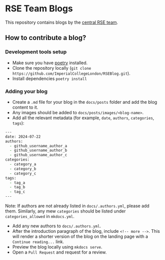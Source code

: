 # RSE Team Blogs

This repository contains blogs by the [central RSE team](https://www.imperial.ac.uk/admin-services/ict/self-service/research-support/rcs/service-offering/research-software-engineering/about-the-team/).

## How to contribute a blog?

### Development tools setup

- Make sure you have [poetry](https://python-poetry.org/docs/#installation) installed.
- Clone the repository locally (`git clone https://github.com/ImperialCollegeLondon/RSEBlog.git`).
- Install dependencies `poetry install`

### Adding your blog

- Create a `.md` file for your blog in the `docs/posts` folder and add the blog content to it.
- Any images should be added to `docs/posts/images/<blog-name>`.
- Add all the relevant metadata (for example, `date`, `authors`, `categories`, `tags`):

```zsh
---
date: 2024-07-22
authors:
  - github_username_author_a
  - github_username_author_b
  - github_username_author_c
categories:
  - category_a
  - category_b
  - category_c
tags:
  - tag_a
  - tag_b
  - tag_c
---
```

Note: If authors are not already listed in `docs/.authors.yml`, please add them. Similarly, any mew `categories` should be listed under `categories_allowed` in `mkdocs.yml`.

- Add any new authors to `docs/.authors.yml`.
- After the introduction paragraph of the blog, include `<!-- more -->`. This will render a shorter version of the blog on the landing page with a `Continue reading...` link.
- Preview the blog locally using `mkdocs serve`.
- Open a `Pull Request` and request for a review.

